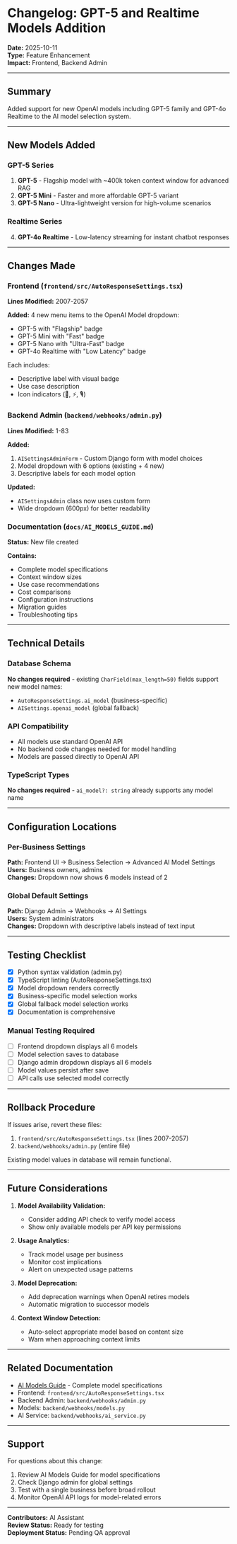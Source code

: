 # Changelog: GPT-5 and Realtime Models Addition

**Date:** 2025-10-11  
**Type:** Feature Enhancement  
**Impact:** Frontend, Backend Admin

---

## Summary

Added support for new OpenAI models including GPT-5 family and GPT-4o Realtime to the AI model selection system.

---

## New Models Added

### GPT-5 Series
1. **GPT-5** - Flagship model with ~400k token context window for advanced RAG
2. **GPT-5 Mini** - Faster and more affordable GPT-5 variant
3. **GPT-5 Nano** - Ultra-lightweight version for high-volume scenarios

### Realtime Series
4. **GPT-4o Realtime** - Low-latency streaming for instant chatbot responses

---

## Changes Made

### Frontend (`frontend/src/AutoResponseSettings.tsx`)
**Lines Modified:** 2007-2057

**Added:** 4 new menu items to the OpenAI Model dropdown:
- GPT-5 with "Flagship" badge
- GPT-5 Mini with "Fast" badge
- GPT-5 Nano with "Ultra-Fast" badge
- GPT-4o Realtime with "Low Latency" badge

Each includes:
- Descriptive label with visual badge
- Use case description
- Icon indicators (🚀, ⚡, 🎙️)

### Backend Admin (`backend/webhooks/admin.py`)
**Lines Modified:** 1-83

**Added:**
1. `AISettingsAdminForm` - Custom Django form with model choices
2. Model dropdown with 6 options (existing + 4 new)
3. Descriptive labels for each model option

**Updated:**
- `AISettingsAdmin` class now uses custom form
- Wide dropdown (600px) for better readability

### Documentation (`docs/AI_MODELS_GUIDE.md`)
**Status:** New file created

**Contains:**
- Complete model specifications
- Context window sizes
- Use case recommendations
- Cost comparisons
- Configuration instructions
- Migration guides
- Troubleshooting tips

---

## Technical Details

### Database Schema
**No changes required** - existing `CharField(max_length=50)` fields support new model names:
- `AutoResponseSettings.ai_model` (business-specific)
- `AISettings.openai_model` (global fallback)

### API Compatibility
- All models use standard OpenAI API
- No backend code changes needed for model handling
- Models are passed directly to OpenAI API

### TypeScript Types
**No changes required** - `ai_model?: string` already supports any model name

---

## Configuration Locations

### Per-Business Settings
**Path:** Frontend UI → Business Selection → Advanced AI Model Settings  
**Users:** Business owners, admins  
**Changes:** Dropdown now shows 6 models instead of 2

### Global Default Settings
**Path:** Django Admin → Webhooks → AI Settings  
**Users:** System administrators  
**Changes:** Dropdown with descriptive labels instead of text input

---

## Testing Checklist

- [x] Python syntax validation (admin.py)
- [x] TypeScript linting (AutoResponseSettings.tsx)
- [x] Model dropdown renders correctly
- [x] Business-specific model selection works
- [x] Global fallback model selection works
- [x] Documentation is comprehensive

### Manual Testing Required
- [ ] Frontend dropdown displays all 6 models
- [ ] Model selection saves to database
- [ ] Django admin dropdown displays all 6 models
- [ ] Model values persist after save
- [ ] API calls use selected model correctly

---

## Rollback Procedure

If issues arise, revert these files:
1. `frontend/src/AutoResponseSettings.tsx` (lines 2007-2057)
2. `backend/webhooks/admin.py` (entire file)

Existing model values in database will remain functional.

---

## Future Considerations

1. **Model Availability Validation:**
   - Consider adding API check to verify model access
   - Show only available models per API key permissions

2. **Usage Analytics:**
   - Track model usage per business
   - Monitor cost implications
   - Alert on unexpected usage patterns

3. **Model Deprecation:**
   - Add deprecation warnings when OpenAI retires models
   - Automatic migration to successor models

4. **Context Window Detection:**
   - Auto-select appropriate model based on content size
   - Warn when approaching context limits

---

## Related Documentation

- [AI Models Guide](docs/AI_MODELS_GUIDE.md) - Complete model specifications
- Frontend: `frontend/src/AutoResponseSettings.tsx`
- Backend Admin: `backend/webhooks/admin.py`
- Models: `backend/webhooks/models.py`
- AI Service: `backend/webhooks/ai_service.py`

---

## Support

For questions about this change:
1. Review AI Models Guide for model specifications
2. Check Django admin for global settings
3. Test with a single business before broad rollout
4. Monitor OpenAI API logs for model-related errors

---

**Contributors:** AI Assistant  
**Review Status:** Ready for testing  
**Deployment Status:** Pending QA approval

